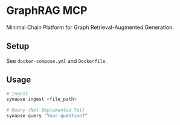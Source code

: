 # GraphRAG MCP

Minimal Chain Platform for Graph Retrieval-Augmented Generation.

## Setup

See `docker-compose.yml` and `Dockerfile`.

## Usage

```bash
# Ingest
synapse ingest <file_path>

# Query (Not Implemented Yet)
synapse query "Your question?"
``` 